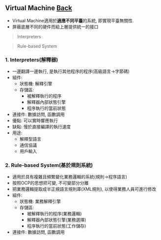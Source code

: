 ## Virtual Machine	[Back](./../Style.md)
- Virtual Machine適用於**適應不同平臺**的系統, 即實現平臺無關性.
- 屏蔽底層不同的硬件而給上層提供統一的接口

> Interpreters

> Rule-based System

### 1. Interpreters(解釋器)
- 一邊翻譯一邊執行, 是執行其他程序的程序(高級語言->字節碼)
- 組件: 
	- 狀態機: 解釋引擎
	- 存儲區:
		- 被解釋執行的程序
		- 解釋器內部狀態引擎
		- 程序執行的當前狀態
- 連接件: 數據訪問, 函數調用
- 優點: 可以實時響應執行
- 缺點: 慢於直接編譯的執行速度
- 用途: 
	- 解釋型語言
	- 通信協議
	- 用戶輸入

### 2. Rule-based System(基於規則系統)
- 適用於具有複雜且頻繁變化業務邏輯的系統(規則->程序語言)
- 按照OCP的思想把可變, 不可變部分分離
- 把業務邏輯提取成半正規語言規則庫(XML規則), 以使得業務人員可進行修改
- 組件: 
	- 狀態機: 業務解釋引擎
	- 存儲區:
		- 被解釋執行的程序(業務邏輯)
		- 解釋器內部狀態引擎(業務選擇)
		- 程序執行的當前狀態(工作儲存)
- 連接件: 數據訪問, 函數調用
